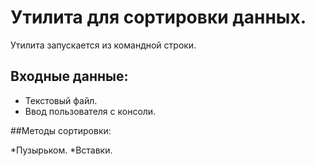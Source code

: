 # Утилита для сортировки данных.

Утилита запускается из командной строки.
## Входные данные:

* Текстовый файл.
* Ввод пользователя с консоли.

##Методы сортировки:

*Пузырьком.
*Вставки.